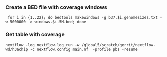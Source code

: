 ### Create a BED file with coverage windows
```
 for i in {1..22}; do bedtools makewindows -g b37.$i.genomesizes.txt -w 5000000  > windows.$i.5M.bed; done
```
### Get table with coverage
```
nextflow -log nextflow.log run -w /global5/scratch/gerrit/nextflow-wd/h3achip -c nextflow.config main.nf  -profile pbs -resume
```
